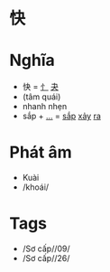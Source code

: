 # 快

# Nghĩa
* 快 = [⺖](⺖.md) [夬](夬.md)
* (tâm quái)
* nhanh nhẹn
* sắp + [...](....md) = [sắp](sắp.md) [xảy](xảy.md) [ra](ra.md)

# Phát âm
* Kuài
*  /khoái/

# Tags
* /Sơ cấp//09/
*  /Sơ cấp//26/

